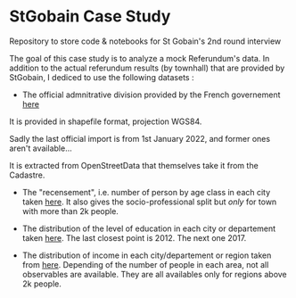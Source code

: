 # StGobain Case Study
Repository to store code &amp; notebooks for St Gobain's 2nd round interview

The goal of this case study is to analyze a mock Referundum's data.
In addition to the actual referundum results (by townhall) that are provided by StGobain, I dediced to use the following datasets :

* The official admnitrative division provided by the French governement [here](https://www.data.gouv.fr/fr/datasets/r/0e117c06-248f-45e5-8945-0e79d9136165)

It is provided in shapefile format, projection WGS84.

Sadly the last official import is from 1st January 2022, and former ones aren't available...

It is extracted from OpenStreetData that themselves take it from the Cadastre.


* The "recensement", i.e. number of person by age class in each city taken [here](https://www.insee.fr/fr/statistiques/2044751#documentation). It also gives the socio-professional split but *only* for town with more than 2k people.

* The distribution of the level of education in each city or departement taken [here](https://www.insee.fr/fr/statistiques/2044751#documentation). The last closest point is 2012. The next one 2017.

* The distribution of income in each city/departement or region taken from [here](https://www.insee.fr/fr/statistiques/fichier/2388572/filo-revenu-pauvrete-menage-2013.zip). Depending of the number of people in each area, not all observables are available. They are all availables only for regions above 2k people.

